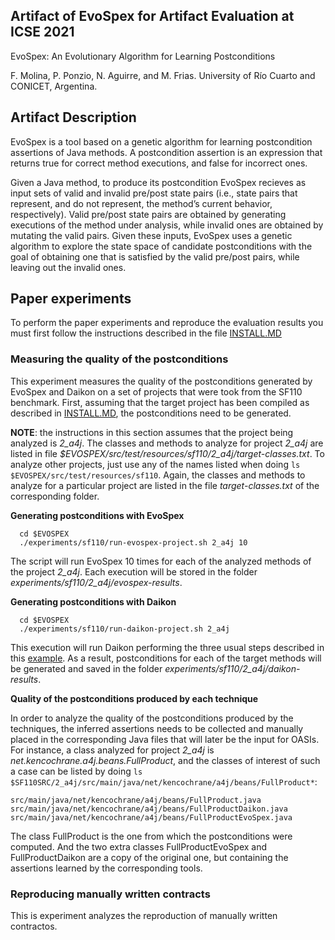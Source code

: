 ## Artifact of EvoSpex for Artifact Evaluation at ICSE 2021

EvoSpex: An Evolutionary Algorithm for Learning Postconditions

F. Molina, P. Ponzio, N. Aguirre, and M. Frias.
University of Río Cuarto and CONICET, Argentina.

## Artifact Description

EvoSpex is a tool based on a genetic algorithm for learning postcondition assertions of Java methods. A postcondition assertion is an expression that returns true for correct method executions, and false for incorrect ones. 

Given a Java method, to produce its postcondition EvoSpex recieves as input sets of valid and invalid pre/post state pairs (i.e., state pairs that represent, and do not represent, the method’s current behavior, respectively). Valid pre/post state pairs are obtained by generating executions of the method under analysis, while invalid ones are obtained by mutating the valid pairs. Given these inputs, EvoSpex uses a genetic algorithm to explore the state space of candidate postconditions with the goal of obtaining one that is satisfied by the valid pre/post pairs, while leaving out the invalid ones.

## Paper experiments

To perform the paper experiments and reproduce the evaluation results you must first follow the instructions described in the file [INSTALL.MD](INSTALL.md)

### Measuring the quality of the postconditions

This experiment measures the quality of the postconditions generated by EvoSpex and Daikon on a set of projects that were took from the SF110 benchmark. First, assuming that the target project has been compiled as described in [INSTALL.MD](INSTALL.md), the postconditions need to be generated. 

**NOTE**: the instructions in this section assumes that the project being analyzed is *2_a4j*. The classes and methods to analyze for project *2_a4j* are listed in file *$EVOSPEX/src/test/resources/sf110/2_a4j/target-classes.txt*. To analyze other projects, just use any of the names listed when doing `ls $EVOSPEX/src/test/resources/sf110`. Again, the classes and methods to analyze for a particular project are listed in the file *target-classes.txt* of the corresponding folder. 
 
**Generating postconditions with EvoSpex**

```
  cd $EVOSPEX
  ./experiments/sf110/run-evospex-project.sh 2_a4j 10
``` 

The script will run EvoSpex 10 times for each of the analyzed methods of the project *2_a4j*. Each execution will be stored in the folder *experiments/sf110/2_a4j/evospex-results*.

**Generating postconditions with Daikon**

```
  cd $EVOSPEX
  ./experiments/sf110/run-daikon-project.sh 2_a4j
```

This execution will run Daikon performing the three usual steps described in this [example](http://plse.cs.washington.edu/daikon/download/doc/daikon.html#StackAr-example). As a result, postconditions for each of the target methods will be generated and saved in the folder *experiments/sf110/2_a4j/daikon-results*.

**Quality of the postconditions produced by each technique** 

In order to analyze the quality of the postconditions produced by the techniques, the inferred assertions needs to be collected and manually placed in the corresponding Java files that will later be the input for OASIs. For instance, a class analyzed for project *2_a4j* is *net.kencochrane.a4j.beans.FullProduct*, and the classes of interest of such a case can be listed by doing `ls $SF110SRC/2_a4j/src/main/java/net/kencochrane/a4j/beans/FullProduct*`:
```
src/main/java/net/kencochrane/a4j/beans/FullProduct.java
src/main/java/net/kencochrane/a4j/beans/FullProductDaikon.java
src/main/java/net/kencochrane/a4j/beans/FullProductEvoSpex.java
```

The class FullProduct is the one from which the postconditions were computed. And the two extra classes FullProductEvoSpex and FullProductDaikon are a copy of the original one, but containing the assertions learned by the corresponding tools. 

### Reproducing manually written contracts

This is experiment analyzes the reproduction of manually written contractos. 
